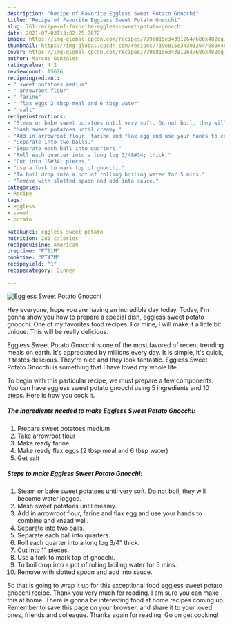 ```yaml
---
description: "Recipe of Favorite Eggless Sweet Potato Gnocchi"
title: "Recipe of Favorite Eggless Sweet Potato Gnocchi"
slug: 761-recipe-of-favorite-eggless-sweet-potato-gnocchi
date: 2021-07-03T13:02:25.767Z
image: https://img-global.cpcdn.com/recipes/739e815e34391264/680x482cq70/eggless-sweet-potato-gnocchi-recipe-main-photo.jpg
thumbnail: https://img-global.cpcdn.com/recipes/739e815e34391264/680x482cq70/eggless-sweet-potato-gnocchi-recipe-main-photo.jpg
cover: https://img-global.cpcdn.com/recipes/739e815e34391264/680x482cq70/eggless-sweet-potato-gnocchi-recipe-main-photo.jpg
author: Marcus Gonzales
ratingvalue: 4.2
reviewcount: 15626
recipeingredient:
- " sweet potatoes medium"
- " arrowroot flour"
- " farine"
- " flax eggs 2 tbsp meal and 6 tbsp water"
- " salt"
recipeinstructions:
- "Steam or bake sweet potatoes until very soft. Do not boil, they will become water logged."
- "Mash sweet potatoes until creamy."
- "Add in arrowroot flour, farine and flax egg and use your hands to combine and knead well."
- "Separate into two balls."
- "Separate each ball into quarters."
- "Roll each quarter into a long log 3/4&#34; thick."
- "Cut into 1&#34; pieces."
- "Use a fork to mark top of gnocchi."
- "To boil drop into a pot of rolling boiling water for 5 mins."
- "Remove with slotted spoon and add into sauce."
categories:
- Recipe
tags:
- eggless
- sweet
- potato

katakunci: eggless sweet potato 
nutrition: 281 calories
recipecuisine: American
preptime: "PT11M"
cooktime: "PT47M"
recipeyield: "1"
recipecategory: Dinner

---
```



![Eggless Sweet Potato Gnocchi](https://img-global.cpcdn.com/recipes/739e815e34391264/680x482cq70/eggless-sweet-potato-gnocchi-recipe-main-photo.jpg)

Hey everyone, hope you are having an incredible day today. Today, I'm gonna show you how to prepare a special dish, eggless sweet potato gnocchi. One of my favorites food recipes. For mine, I will make it a little bit unique. This will be really delicious.



Eggless Sweet Potato Gnocchi is one of the most favored of recent trending meals on earth. It's appreciated by millions every day. It is simple, it's quick, it tastes delicious. They're nice and they look fantastic. Eggless Sweet Potato Gnocchi is something that I have loved my whole life.


To begin with this particular recipe, we must prepare a few components. You can have eggless sweet potato gnocchi using 5 ingredients and 10 steps. Here is how you cook it.

<!--inarticleads1-->

##### The ingredients needed to make Eggless Sweet Potato Gnocchi:

1. Prepare  sweet potatoes medium
1. Take  arrowroot flour
1. Make ready  farine
1. Make ready  flax eggs (2 tbsp meal and 6 tbsp water)
1. Get  salt




<!--inarticleads2-->

##### Steps to make Eggless Sweet Potato Gnocchi:

1. Steam or bake sweet potatoes until very soft. Do not boil, they will become water logged.
1. Mash sweet potatoes until creamy.
1. Add in arrowroot flour, farine and flax egg and use your hands to combine and knead well.
1. Separate into two balls.
1. Separate each ball into quarters.
1. Roll each quarter into a long log 3/4&#34; thick.
1. Cut into 1&#34; pieces.
1. Use a fork to mark top of gnocchi.
1. To boil drop into a pot of rolling boiling water for 5 mins.
1. Remove with slotted spoon and add into sauce.




So that is going to wrap it up for this exceptional food eggless sweet potato gnocchi recipe. Thank you very much for reading. I am sure you can make this at home. There is gonna be interesting food at home recipes coming up. Remember to save this page on your browser, and share it to your loved ones, friends and colleague. Thanks again for reading. Go on get cooking!
